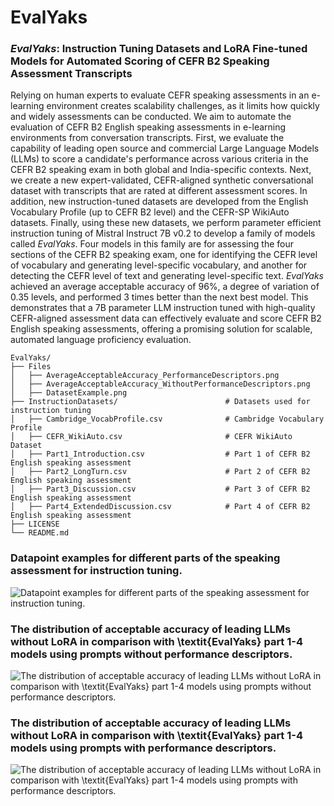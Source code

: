 # EvalYaks


### _EvalYaks_: Instruction Tuning Datasets and LoRA Fine-tuned Models for Automated Scoring of CEFR B2 Speaking Assessment Transcripts

Relying on human experts to evaluate CEFR speaking assessments in an e-learning environment creates scalability challenges, as it limits how quickly and widely assessments can be conducted. We aim to automate the evaluation of CEFR B2 English speaking assessments in e-learning environments from conversation transcripts. First, we evaluate the capability of leading open source and commercial Large Language Models (LLMs) to score a candidate's performance across various criteria in the CEFR B2 speaking exam in both global and India-specific contexts. Next, we create a new expert-validated, CEFR-aligned synthetic conversational dataset with transcripts that are rated at different assessment scores. In addition, new instruction-tuned datasets are developed from the English Vocabulary Profile (up to CEFR B2 level) and the CEFR-SP WikiAuto datasets. Finally, using these new datasets, we perform parameter efficient instruction tuning of Mistral Instruct 7B v0.2 to develop a family of models called _EvalYaks_. Four models in this family are for assessing the four sections of the CEFR B2 speaking exam, one for identifying the CEFR level of vocabulary and generating level-specific vocabulary, and another for detecting the CEFR level of text and generating level-specific text. _EvalYaks_ achieved an average acceptable accuracy of 96\%, a degree of variation of 0.35 levels, and performed 3 times better than the next best model. This demonstrates that a 7B parameter LLM instruction tuned with high-quality CEFR-aligned assessment data can effectively evaluate and score CEFR B2 English speaking assessments, offering a promising solution for scalable, automated language proficiency evaluation.



```plaintext
EvalYaks/
├── Files
│   ├── AverageAcceptableAccuracy_PerformanceDescriptors.png
│   ├── AverageAcceptableAccuracy_WithoutPerformanceDescriptors.png         
│   ├── DatasetExample.png                                            
├── InstructionDatasets/                        # Datasets used for instruction tuning
│   ├── Cambridge_VocabProfile.csv              # Cambridge Vocabulary Profile
│   ├── CEFR_WikiAuto.csv                       # CEFR WikiAuto Dataset
│   ├── Part1_Introduction.csv                  # Part 1 of CEFR B2 English speaking assessment
│   ├── Part2_LongTurn.csv                      # Part 2 of CEFR B2 English speaking assessment
│   ├── Part3_Discussion.csv                    # Part 3 of CEFR B2 English speaking assessment
│   ├── Part4_ExtendedDiscussion.csv            # Part 4 of CEFR B2 English speaking assessment
├── LICENSE                                                       
└── README.md     
```

### Datapoint examples for different parts of the speaking assessment for instruction tuning.
![Datapoint examples for different parts of the speaking assessment for instruction tuning.](InstructionDatasets/DatasetExample.png)

### The distribution of acceptable accuracy of leading LLMs without LoRA in comparison with \textit{EvalYaks} part 1-4 models using prompts without performance descriptors.
![The distribution of acceptable accuracy of leading LLMs without LoRA in comparison with \textit{EvalYaks} part 1-4 models using prompts without performance descriptors.](InstructionDatasets/AverageAcceptableAccuracy_WithoutPerformanceDescriptors.png)

### The distribution of acceptable accuracy of leading LLMs without LoRA in comparison with \textit{EvalYaks} part 1-4 models using prompts with performance descriptors.

![The distribution of acceptable accuracy of leading LLMs without LoRA in comparison with \textit{EvalYaks} part 1-4 models using prompts with performance descriptors.](InstructionDatasets/AverageAcceptableAccuracy_PerformanceDescriptors.png)
